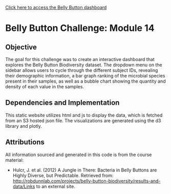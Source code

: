 [Click here to access the Belly Button dashboard](https://dcasey07.github.io/belly-button-challenge/)


# Belly Button Challenge: Module 14

## Objective

The goal for this challenge was to create an interactive dashboard that explores the Belly Button Biodiversity dataset. The dropdown menu on the sidebar allows users to cycle through the different subject IDs, revealing their demographic information, a bar graph ranking of the microbial species present in their samples, as well as a bubble chart showing the quantity and density of each value in the samples. 

## Dependencies and Implementation
This static website utilizes html and js to display the data, which is fetched from an S3 hosted json file. The visualizations are generated using the d3 library and plotly.

## Attributions

All information sourced and generated in this code is from the course material:<br/>
- Hulcr, J. et al. (2012) A Jungle in There: Bacteria in Belly Buttons are Highly Diverse, but Predictable. Retrieved from: http://robdunnlab.com/projects/belly-button-biodiversity/results-and-data/Links to an external site.

